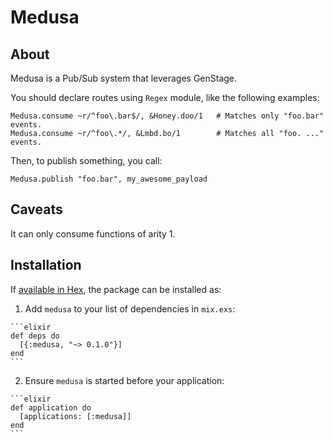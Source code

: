 # Medusa

## About

Medusa is a Pub/Sub system that leverages GenStage.

  You should declare routes using `Regex` module, like
  the following examples:

  ```
  Medusa.consume ~r/^foo\.bar$/, &Honey.doo/1   # Matches only "foo.bar" events.
  Medusa.consume ~r/^foo\.*/, &Lmbd.bo/1        # Matches all "foo. ..." events.
  ```

  Then, to publish something, you call:

  ```
  Medusa.publish "foo.bar", my_awesome_payload
  ```

  ## Caveats

  It can only consume functions of arity 1.

## Installation

If [available in Hex](https://hex.pm/docs/publish), the package can be installed as:

  1. Add `medusa` to your list of dependencies in `mix.exs`:

    ```elixir
    def deps do
      [{:medusa, "~> 0.1.0"}]
    end
    ```

  2. Ensure `medusa` is started before your application:

    ```elixir
    def application do
      [applications: [:medusa]]
    end
    ```

